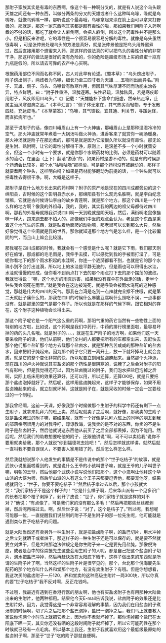 那附子家族其实是有毒的东西啊，像这个有一种啊分叉的，就是有人说这个乌头跟天雄之间还有一种东西，叫做分两条的分叉的天雄或者什么这种叫乌喙，喙就是鸟嘴呀，就像乌鸦嘴一样，那听说这个最毒哦，乌喙拿起来涂在箭上面可以拿来打野兽的，那就是，那这一家东西呢其实都是颇有毒性的啦，那如果我们用附子入药啊煮的不够的话，那吃了就会让人麻倒啊，会把人麻倒，所以这个药毒性并不是那么小。但是相反来讲呢，它的毒性是一个很容易很容易分解的毒性。就像是乌头虽然很毒啊 ，可是张仲景处理乌头的方法是真好，就是张仲景他是把乌头用蜂蜜煮过，然后直接用那个蜂蜜来入药，那这样的做法真的可以把乌头的毒性分解的非常干净，那这样的做法是很好的没有危险的，你的危险是超级市场上买的蜂蜜十瓶有九瓶是假的，所以请去可靠的农产中心买啊。

根据药用部位不同而名称不同，古人对此早有论述。《蜀本草》：“乌头傍出附子，附子傍出侧子，两歧者为乌喙，细长乃至三四寸者为天雄……五物同出而异名。”附子、天雄、侧子、乌头、乌喙皆有散寒作用，但因其气味厚薄不同而功能主治各异，特点鲜明。曰：“附子性重滞，温脾逐寒。头性轻疏，温脾祛风，若是寒疾即用附子，风疾即用川乌头。”《》记载：“天雄能补下焦命门阳虚，然辛热走窜，止属主治风寒湿痹之品。”《本草汇言》：“侧子体无定在，其气热劣而轻物，专于发散四肢，充达皮毛。”《本草蒙筌》：“乌喙，其气锋锐，宜其通、利关节，寻蹊达径，而直抵病所也。”

那至于说附子的话，像四川峨眉山上有一个火神庙，那峨眉山上是那种湿湿冷冷的空气，那火神庙就常年煮着一大锅汤叫做火神汤，进香客来了就赏你一碗汤暖身。那火神汤就是附子在那边煮的，那可是就是因为它滚很久所以就没有毒性。那无论是生附、熟附啊，让它的毒性分解得干净，原则上，是滚差不多一个小时就蛮安全，但这一个小时有一个要求，就是你那个水跟药材的比例，必须是药材可以随着水的滚动，在里面（上下）翻滚“游泳”的，如果药材是游不动的，就是有的时候那个药渣会比较多，那个水“咕噜咕噜”那样滚，可是那个药材没有被翻动的，那样子就要煮两个钟头，这样明白吗？如果是药材能够翻动为前提的话，一个钟头就可以把毒性去得很干净。啊，大概是这样子。

那附子是在什么地方长出来的药材啊？附子的原产地是现在的四川成都旁边的这个绵阳县，古时候的这个彰明县赤水乡，那绵阳县有什么观光名胜啊，就是李白纪念馆嘛，它就是古时候诗仙李白的故乡青莲啊，就是那个地方。那这个四川是一个什么样的地方啊？像我的外祖母，我的，我的，其实我的两边的祖父母都待过四川啊，那我的外祖母就跟我讲说四川啊一天到晚就是阴天哦，然后，满街啊老鼠像猫咪一样大，跑来跑去都不怕人的。那像我们中医的观点会认为，老鼠这个东西是秉着这个地气生的东西，就是贴着地面爬的动物嘛，那老鼠可以长到那么大只，然后好像觉得这个空间就是我的世界，那你就知道那个地方气是怎么样，是一个比较偏阴的气，而且山上嘛会比较湿。

那我呢在四川成都的时候，我就会有一个感觉是什么呢？就是它下雨，我们那天刚好在旅馆，那成都的毛毛雨是，我伸手去摸，可以感觉到我的手被雨打湿了，可是呢你看地下的那个雨水积起的水洼啊，你连一个涟漪都看不到，也就是它的那个水珠小到不会打出涟漪，所以地上的水洼是平静无波的，但是雨也可以积得出水洼，水洼就慢慢的形成，但你看不到雨点打下去的那个雨点打下去的那个摆荡的波纹。我就觉得说：“喔，这个地方的雨真厉害，如果我没有撑伞在外面走的话，走半个钟头我会闷死在雨里。”就是我会在这边被淹死，就是呼吸会被雨水淹死的这种感觉，那就是伟大的四川的天气。那我在台湾是吃到一点辣就完全撑不住哦，就是第二天就肚子痛什么的，那我在四川的时候什么麻婆豆腐啊什么照吃不误，一点事都没有，就是那里的空气是那个样子。所以也就是在那样的气候下啊，跟它相对的存在，这个附子这种植物会长得出来。

那这个附子呢它是一个阳气这么重的药啊，那阳气重的药它当然有一些物性上面的特别的地方啦，比如说，这个药啊是我们中药行，中药的排行榜里面啦，最容易坏掉的药的头几名哦。就是附子的、、、，就是在生产附子的地方啊，如果他们这一天要采收附子的话，他们从前啊，他们全村的人都要把所有的车都空出来，去赶快去那个他们那个盐矿那个地方去载那个盐卤水，就是那种苦苦咸咸的那种盐矿的盐卤水，回来把附子腌起来。因为那个附子它只要一离开土，放一下就坏掉马上就会变质，就是它的整个变化非常的快，所以呢要立刻用盐卤腌起来。当然那个火神派，现在四川的卢火神就说其实盐卤的那个药性是很阴寒的，说腌了之后会对附子的阳气有影响，但是我觉得还可以，因为盐卤腌过的附子，我们泡水把盐巴泡掉之后啊，实际上临床用的效果还算好，还可以用，所以还算，还算OK吧，就是只要把那个盐卤泡掉就好了。然后呢，这样用盐卤腌起来，这样子才能够保存，如果不用盐卤腌起来的话，就立刻就坏掉，这就是附子在，就是采收的时候一定会一定要经过的一个制程。

那我曾经啊，这前一天课，好像我那个时候做那个生附子的科学中药还有剩下一点生附子，就拿来礼拜六的班上卖，然后呢就卖了之后啊，就好像，那我卖的生附子就是盐卤腌过的附子嘛，那结果呢，就有一个好像是礼拜六班上的同学的朋友到我的部落格啊很用力的对我呼吁，谆谆教诲，说我卖的是不对的东西，你卖的不是生附子是盐卤附子，然后他就说这东西他从前买了之后全部都丢掉，因为不能用。然后呢，然后我们的助教想要吃他的附子，还跟他讲说“啊，可不可以卖给我”说你不要用就卖给我，那个人就说“你到福德坑去捡吧！”，然后怎样就这样讲，就然后就一直叫我不要自误误人，不要害人家用错了药，然后怎么样怎么样。

然后我就想说那个人他发生的事情是不是传说中的那个“世子吃桔子”的故事，就是武侠小说里面啦看到的，就是说什么王爷的小孩叫世子嘛，就是王爷的儿子叫世子嘛，明朝的王爷，然后他那个武侠小说写说他们把那个，这个小鬼啊让他拜这个华山派的大侠为师，然后华山派的人有这么个王子来都要逗弄他，都要宠他呀，结果呢就问他：“世子，你要不要吃桔子？”然后桔子拿过去以后，那个小孩就大哭：“我们家桔子不是这个样子的！”它是什么样子啊，后来华山派有一个见多识广的长者把那个桔子剥掉了，剥开了皮说：“世子，你们家桔子就是这样的对不对？”他说：“有点像了，可是我们家的没有那么多毛！”然后再把那些丝丝都剥掉，然后呢再端过去。啊，然后世子说：“对了，这个是桔子了。”所以呢，我想呢可能那一位，一直提醒我们说盐制的附子不是生附子的那一位先生呢，他可能就是遇到类似世子吃桔子的问题。

就是大陆当然还有卖另外一种生附子，就是把盐卤附子啊，的盐巴切片，用水冲掉之后立刻就晒干或者烘干，那这样子的一种生附子还是可以保存的，就是要不然就要立刻烘干，但是大陆那边法律规定是你生附子来一定是要先用盐腌。那像倪海厦，或者是台中的徐崇振先生这些会用生附子的人呢，都是自己把这个盐卤附子切片，泡水把盐巴冲掉，然后再赶快放在太阳底下晒干，这样子做出来的东西就是所谓的生附子片了啊，当然这样的生附子片是很罕见的。那个，台北那个倪海厦先生配药的那个地方叫什么养和堂那个地方，有没有卖生附子？有哦。但是你想想看，我这次买的盐卤附子一斤120，养和堂卖的这种高级生附片一两300块，所以你真的要“世子吃桔子”我不反对啊，反正花钱吗。

不过哦，我最近有遇到在香港行医的朋友啊，他也有买盐卤附子也有用那种大陆做出来的生附片，他两种都用。结果他今天E-mail告诉我说，盐卤附子的效果还是比生附片好。因为，我觉得这是一个非常容易理解的事情，因为我们在用盐卤附子煮汤剂的时候啊，切了片之后把那个盐巴泡掉，盐巴一泡掉之后，我们马上就要教人家说你泡两个小时马上就把它煮上，因为你不煮就坏掉了。那你泡掉那个盐巴在太阳底下晒一天，其实你还没有晒的这段时间附子就坏掉了，所以它可能药性在那个时候就已经有一点毛病。所以基本上我还，生附子我就喜欢用这个最低级最原始的盐卤附子啊，那至于“世子”吃的附子那就自便啊。
